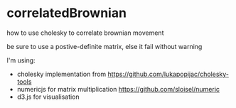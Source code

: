 # correlatedBrownian
how to use cholesky to correlate brownian movement

be sure to use a postive-definite matrix, else it fail without warning

I'm using:
- cholesky implementation from https://github.com/lukapopijac/cholesky-tools
- numericjs for matrix multiplication https://github.com/sloisel/numeric
- d3.js for visualisation